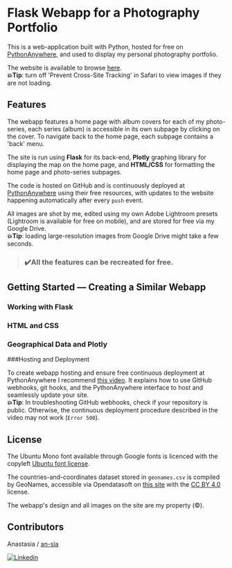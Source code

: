 # Flask Webapp for a Photography Portfolio

This is a web-application built with Python, hosted for free on [PythonAnywhere](https://www.pythonanywhere.com), and used to display my personal photography portfolio.

The website is available to browse [here](http://ansla.pythonanywhere.com).
<br>
**💥Tip**: turn off 'Prevent Cross-Site Tracking' in Safari to view images if they are not loading.

## Features

The webapp features a home page with album covers for each of my photo-series, each series (album) is accessible in its own subpage by clicking on the cover. To navigate back to the home page, each subpage contains a 'back' menu.

The site is run using **Flask** for its back-end, **Plotly** graphing library for displaying the map on the home page, and **HTML/CSS** for formatting the home page and photo-series subpages.

The code is hosted on GitHub and is continuously deployed at [PythonAnywhere](https://www.pythonanywhere.com) using their free resources, with updates to the website happening automatically after every `push` event.

All images are shot by me, edited using my own Adobe Lightroom presets (Lightroom is available for free on mobile), and are stored for free via my Google Drive.
<br>
**💥Tip**: loading large-resolution images from Google Drive might take a few seconds.


>### ✔️All the features can be recreated for free.

## Getting Started — Creating a Similar Webapp

### Working with Flask

### HTML and CSS

### Geographical Data and Plotly 

###Hosting and Deployment

To create webapp hosting and ensure free continuous deployment at PythonAnywhere I recommend [this video](https://www.youtube.com/watch?v=AZMQVI6Ss64). It explains how to use GitHub webhooks, git hooks, and the PythonAnywhere interface to host and seamlessly update your site.
<br>
**💥Tip**: In troubleshooting GitHub webhooks, check if your repository is public. Otherwise, the continuous deployment procedure described in the video may not work (`Error 500`). 


## License

The Ubuntu Mono font available through Google fonts is licenced with the copyleft [Ubuntu font license](https://ubuntu.com/legal/font-licence).

The countries-and-coordinates dataset stored in `geonames.csv` is compiled by GeoNames, accessible via Opendatasoft on [this site](https://public.opendatasoft.com/explore/dataset/geonames-all-cities-with-a-population-1000/table/?disjunctive.cou_name_en&sort=name&location=12,51.477,-0.01854&basemap=jawg.light) with the [CC BY 4.0](https://creativecommons.org/licenses/by/4.0/) license.

The webapp's design and all images on the site are my property (©️).


## Contributors

Anastasia / [an-sla](https://github.com/an-sla)

[![Linkedin](https://img.shields.io/badge/LinkedIn-0077B5?style=for-the-badge&logo=linkedin&logoColor=white)](https://www.linkedin.com/in/anastasia-slabucho-21b9b219b/)